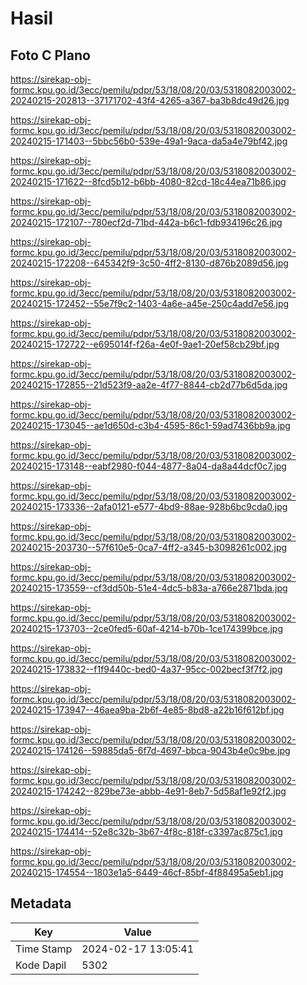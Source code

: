 # Hasil

## Foto C Plano

https://sirekap-obj-formc.kpu.go.id/3ecc/pemilu/pdpr/53/18/08/20/03/5318082003002-20240215-202813--37171702-43f4-4265-a367-ba3b8dc49d26.jpg

https://sirekap-obj-formc.kpu.go.id/3ecc/pemilu/pdpr/53/18/08/20/03/5318082003002-20240215-171403--5bbc56b0-539e-49a1-9aca-da5a4e79bf42.jpg

https://sirekap-obj-formc.kpu.go.id/3ecc/pemilu/pdpr/53/18/08/20/03/5318082003002-20240215-171622--8fcd5b12-b6bb-4080-82cd-18c44ea71b86.jpg

https://sirekap-obj-formc.kpu.go.id/3ecc/pemilu/pdpr/53/18/08/20/03/5318082003002-20240215-172107--780ecf2d-71bd-442a-b6c1-fdb934196c26.jpg

https://sirekap-obj-formc.kpu.go.id/3ecc/pemilu/pdpr/53/18/08/20/03/5318082003002-20240215-172208--645342f9-3c50-4ff2-8130-d876b2089d56.jpg

https://sirekap-obj-formc.kpu.go.id/3ecc/pemilu/pdpr/53/18/08/20/03/5318082003002-20240215-172452--55e7f9c2-1403-4a6e-a45e-250c4add7e56.jpg

https://sirekap-obj-formc.kpu.go.id/3ecc/pemilu/pdpr/53/18/08/20/03/5318082003002-20240215-172722--e695014f-f26a-4e0f-9ae1-20ef58cb29bf.jpg

https://sirekap-obj-formc.kpu.go.id/3ecc/pemilu/pdpr/53/18/08/20/03/5318082003002-20240215-172855--21d523f9-aa2e-4f77-8844-cb2d77b6d5da.jpg

https://sirekap-obj-formc.kpu.go.id/3ecc/pemilu/pdpr/53/18/08/20/03/5318082003002-20240215-173045--ae1d650d-c3b4-4595-86c1-59ad7436bb9a.jpg

https://sirekap-obj-formc.kpu.go.id/3ecc/pemilu/pdpr/53/18/08/20/03/5318082003002-20240215-173148--eabf2980-f044-4877-8a04-da8a44dcf0c7.jpg

https://sirekap-obj-formc.kpu.go.id/3ecc/pemilu/pdpr/53/18/08/20/03/5318082003002-20240215-173336--2afa0121-e577-4bd9-88ae-928b6bc9cda0.jpg

https://sirekap-obj-formc.kpu.go.id/3ecc/pemilu/pdpr/53/18/08/20/03/5318082003002-20240215-203730--57f610e5-0ca7-4ff2-a345-b3098261c002.jpg

https://sirekap-obj-formc.kpu.go.id/3ecc/pemilu/pdpr/53/18/08/20/03/5318082003002-20240215-173559--cf3dd50b-51e4-4dc5-b83a-a766e2871bda.jpg

https://sirekap-obj-formc.kpu.go.id/3ecc/pemilu/pdpr/53/18/08/20/03/5318082003002-20240215-173703--2ce0fed5-60af-4214-b70b-1ce174399bce.jpg

https://sirekap-obj-formc.kpu.go.id/3ecc/pemilu/pdpr/53/18/08/20/03/5318082003002-20240215-173832--f1f9440c-bed0-4a37-95cc-002becf3f7f2.jpg

https://sirekap-obj-formc.kpu.go.id/3ecc/pemilu/pdpr/53/18/08/20/03/5318082003002-20240215-173947--46aea9ba-2b6f-4e85-8bd8-a22b16f612bf.jpg

https://sirekap-obj-formc.kpu.go.id/3ecc/pemilu/pdpr/53/18/08/20/03/5318082003002-20240215-174126--59885da5-6f7d-4697-bbca-9043b4e0c9be.jpg

https://sirekap-obj-formc.kpu.go.id/3ecc/pemilu/pdpr/53/18/08/20/03/5318082003002-20240215-174242--829be73e-abbb-4e91-8eb7-5d58af1e92f2.jpg

https://sirekap-obj-formc.kpu.go.id/3ecc/pemilu/pdpr/53/18/08/20/03/5318082003002-20240215-174414--52e8c32b-3b67-4f8c-818f-c3397ac875c1.jpg

https://sirekap-obj-formc.kpu.go.id/3ecc/pemilu/pdpr/53/18/08/20/03/5318082003002-20240215-174554--1803e1a5-6449-46cf-85bf-4f88495a5eb1.jpg


## Metadata

| Key        | Value               |
| ---------- | ------------------- |
| Time Stamp | 2024-02-17 13:05:41 |
| Kode Dapil | 5302                |



